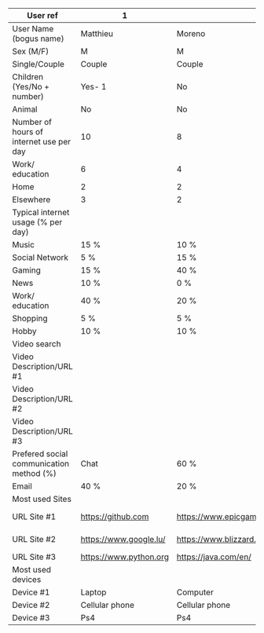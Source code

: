 | User ref | 1 | 2 | 3 | 4 | 5 | 6 |
|--------|---|---|---|---|---|---|
|User Name (bogus name)|Matthieu|Moreno|Alex|Milena|Hana|Lena
|Sex (M/F)|M|M|M|F|F|F|
Single/Couple|Couple|Couple|Single|Single with children|Single|Couple|
Children (Yes/No + number)|Yes- 1|No|No|Yes- 1|No|No|
|Animal|No|No|No |No|Yes- dog|Yes -2 cats |
Number of hours of internet use per day|10|8|8|6|4|7|
Work/ education|6|4|4|2|1|3|
Home|2|2|2|3|2|2|
Elsewhere |3|2|2|1|1|2|
Typical internet usage (% per day)|||||||
|Music|15 %|10 %|20 %|25 %|20 %|5 %|
|Social Network|5 %|15 %|10 %|20 %|20 %|15 %|
|Gaming|15 %|40 %|10 %|5 %|5 %|25 %|
|News|10 %|0 %|5 %|20 %|10 %|5 %|
|Work/ education|40 %|20 %|35 %|15 %|20 %|20 %|
|Shopping|5 %|5 %|5 %|15 %|5 %|5 %|
|Hobby|10 %|10 %|15 %|0 %|25 %|25 %|
Video search|||||||
|Video Description/URL #1|||||||
|Video Description/URL #2|||||||
|Video Description/URL #3|||||||
Prefered social communication method (%)|Chat|60 %|80 %|60 %|50 %|70 %|80 %|
|Email|40 %|20 %|40 %|50 %|30 %|20 %|
|Most used Sites|
URL Site #1|https://github.com|https://www.epicgames.com/fortnite/forums/|https://www.visitluxembourg.com/fr/que-faire/art-culture/architecture|https://www.spotify.com/lu-fr/|https://www.youtube.com/|https://www.raspberrypi.org/|
|URL Site #2|https://www.google.lu/|https://www.blizzard.com/en-us/|https://www.istockphoto.com/ch/fotos/architecture?excludenudity=true&sort=mostpopular&mediatype=photography&phrase=architecture|https://www.amazon.com|https://www.instagram.com|http://www.tu-berlin.de/menue/home/|
|URL Site #3|https://www.python.org|https://java.com/en/|https://www.facebook.com/|https://www.theguardian.com|https://www.musicstore.de/de_DE/EUR|
|Most used devices
|Device #1|Laptop|Computer|Laptop|Computer|Computer|Laptop|
|Device #2|Cellular phone|Cellular phone|Computer|Cellular phone |Cellular phone|Ps4|
|Device #3|Ps4|Ps4|Cellular phone|Laptop|Cellular phone|